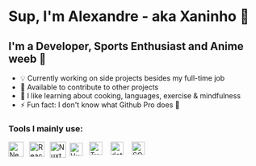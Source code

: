 # Sup, I'm Alexandre - aka Xaninho 👋 
## I'm a Developer, Sports Enthusiast and Anime weeb 🥡

- 💡 Currently working on side projects besides my full-time job
- 🔭 Available to contribute to other projects
- 🌄 I like learning about cooking, languages, exercise & mindfulness
- ⚡ Fun fact: I don't know what Github Pro does 👀

### Tools I mainly use:


<img align="left" alt="Next.js" width="30px" src="https://ui-lib.com/blog/wp-content/uploads/2021/12/nextjs-boilerplate-logo.png" style="padding-right:8px;" />

<img align="left" alt="React.js" width="30px" src="https://upload.wikimedia.org/wikipedia/commons/thumb/a/a7/React-icon.svg/2300px-React-icon.svg.png" style="padding-right:8px;" />

<img align="left" alt="Nuxt.js" width="32px" src="https://nuxtjs.org/design-kit/colored-logo.svg" style="padding-right:4px;" />

<img align="left" alt="Vue.js" width="26px" src="https://upload.wikimedia.org/wikipedia/commons/thumb/9/95/Vue.js_Logo_2.svg/1184px-Vue.js_Logo_2.svg.png" style="padding-right:10px; padding-top: 2px;" />

<img align="left" alt="Typescript" width="26px" src="https://upload.wikimedia.org/wikipedia/commons/thumb/4/4c/Typescript_logo_2020.svg/1200px-Typescript_logo_2020.svg.png" style="padding-right:13px;" />

<img align="left" alt="dotNet" width="26px" src="https://upload.wikimedia.org/wikipedia/commons/thumb/e/ee/.NET_Core_Logo.svg/2048px-.NET_Core_Logo.svg.png" style="padding-right:13px;" />

<img align="left" alt="SQL Server" width="26px" src="https://img.icons8.com/color/480/microsoft-sql-server.png" style="padding-right:10px;" />
